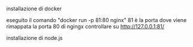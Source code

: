 
installazione di docker

eseguito il comando "docker run -p 81:80 nginx" 81 è la porta dove viene rimappata la porta 80 di ngingx
controllare su http://127.0.0.1:81/

installazione di node.js
